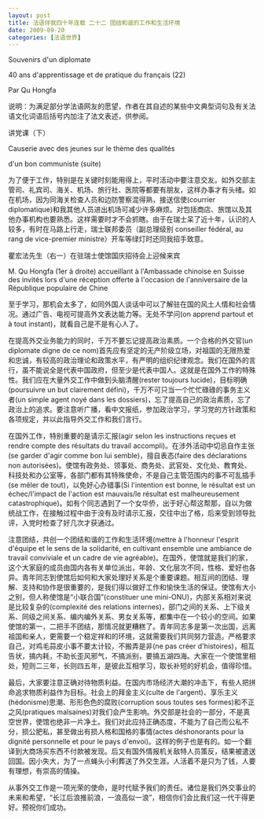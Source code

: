 ```yaml
---
layout: post
title: 法语伴我四十年连载 二十二 团结和谐的工作和生活环境
date: 2009-09-20
categories: [法语世界]  
---
```


Souvenirs d'un diplomate

40 ans d'apprentissage et de pratique du français (22)

Par Qu Hongfa



说明：为满足部分学法语网友的愿望，作者在其自述的某些中文典型词句及有关法语文化词语后括号内加注了法文表述，供参阅。

讲党课（下）

Causerie avec des jeunes sur le thème des qualités

d'un bon communiste (suite)

为了便于工作，特别是在关键时刻能用得上，平时活动中要注意交友。如外交部主管司、礼宾司、海关、机场、旅行社、医院等都要有朋友，这样办事才有头绪。如在机场，因为同海关检查人员和边防警察混得熟，接送信使(courrier diplomatique)和我其他人员进出机场可减少许多麻烦。对包括商店、旅馆以及其他办事机构也要熟悉。这样需要时才不会抓瞎。由于在瑞士呆了近十年，认识的人较多，有时在马路上行走，瑞士联邦委员（副总理级别 conseiller fédéral, au rang de vice-premier ministre）开车等绿灯时还同我招手致意。

瞿宏法先生（右一）在驻瑞士使馆国庆招待会上迎候来宾

M. Qu Hongfa (1er à droite) accueillant à l'Ambassade chinoise en Suisse des invités lors d'une réception offerte à l'occasion de l'anniversaire de la République populaire de Chine



至于学习，那机会太多了，如同外国人谈话中可以了解驻在国的风土人情和社会情况。通过广告、电视可提高外文表达能力等。无处不学问(on apprend partout et à tout instant)，就看自己是不是有心人了。

在提高外交业务能力的同时，千万不要忘记提高政治素质。一个合格的外交官(un diplomate digne de ce nom)首先应有坚定的无产阶级立场，对祖国的无限热爱和忠诚，有较高的政治理论和政策水平，有严明的组织纪律观念。我们在国外的言行，虽不能说全是代表中国政府，但至少是代表中国人。这就是在国外工作的特殊性。我们应在大量外交工作中做到头脑清醒(rester toujours lucide)，目标明确(poursuivre un but clairement défini)，千万不可只当一个忙忙碌碌的事务主义者(un simple agent noyé dans les dossiers)，忘了提高自己的政治素质，忘了政治上的追求。要注意听广播，看中文报纸，参加政治学习，学习党的方针政策和各项规定，并以此指导外交工作和我们言行。

在国外工作，特别重要的是请示汇报(agir selon les instructions reçues et rendre compte des résultats du travail accompli)。在涉外活动中切忌自作主张(se garder d'agir comme bon lui semble)，擅自表态(faire des déclarations non autorisées)。使馆有政务处、领事处、商务处、武官处、文化处、教育处、科技处和办公室等，各部门都有其特殊使命，不是自己主管范围内的事不可乱插手(se mêler de tout)，以免好心办错事(Si l'intention est bonne, le résultat est un échec/l'impact de l'action est mauvais/le résultat est malheureusement catastrophique)。如有个同志遇到了一个女华侨，出于好心帮这帮那，自以为做统战工作，在接触过程中由于没有及时请示汇报，交往中出了格，后来受到领导批评，入党时检查了好几次才获通过。

注意团结，共创一个团结和谐的工作和生活环境(mettre à l'honneur l'esprit d'équipe et le sens de la solidarité, en cultivant ensemble une ambiance de travail conviviale et un cadre de vie agréable)。在国外，使馆就是我们的家，这个大家庭的成员由国内各有关单位派出，年龄、文化层次不同，性格、爱好也各异。青年同志到使馆后如何和大家处理好关系是个重要课题。相互间的团结、理解、支持和协作是很重要的，是我们得以做好工作和愉快生活的保证。使馆有大小之别，但人称使馆是“小联合国”(constituer une mini-ONU)，内部关系相对来说是比较复杂的(complexité des relations internes)，部门之间的关系、上下级关系、同级之间关系、编内编外关系、男女关系等，都集中在一个较小的空间。如果使馆的第一，二把手不团结，那情况就更糟糕了。青年同志多是第一次出国，远离祖国和亲人，更需要一个稳定祥和的环境，这就需要我们共同努力营造。严格要求自己，对鸡毛蒜皮小事不要太计较，不搬弄是非(ne pas créer d'histoires)，相互告状，搞内耗，不助长歪风邪气，不搞派别，要搞五湖四海。大家在一个使馆里相处，短则二三年，长则四五年，是彼此互相学习，取长补短的好机会，值得珍惜。

最后，大家要注意正确对待物质利益。在国内市场经济大潮的冲击下，有些人把拼命追求物质利益作为目标。社会上的拜金主义(culte de l'argent)、享乐主义(hédonisme)思潮、形形色色的腐败(corruption sous toutes ses formes)和不正之风(pratiques malsaines)对我们会产生影响。外交部是社会的一部分，不是真空世界，使馆也绝非一片净土。我们对此应持正确态度，不能为了自己而公私不分，损公肥私，甚至做出有损人格和国格的事情(actes déshonorants pour la dignité personnelle et pour le pays d'envoi)。这样的例子也是有的。如一个翻译到大商场买东西不付款被发现。后又有国外情报机关敌特人员策反，结果被遣送回国。因小失大，为了一点蝇头小利葬送了外交生涯。人活着不是只为了钱，人要有理想，有崇高的情操。

从事外交工作是一项光荣的使命，是时代赋予我们的责任。诸位是我们外交事业的未来和希望，“长江后浪推前浪，一浪高似一浪”，相信你们会比我们这一代干得更好。预祝你们成功。
